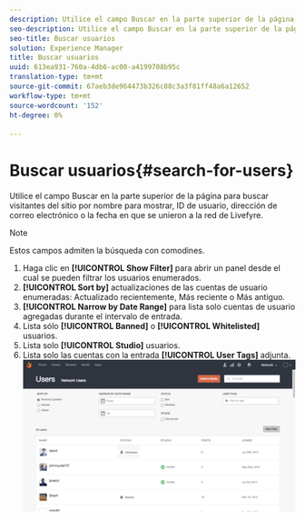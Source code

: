 ```yaml
---
description: Utilice el campo Buscar en la parte superior de la página para buscar visitantes del sitio por nombre para mostrar, ID de usuario, dirección de correo electrónico o la fecha en que se unieron a la red de Livefyre.
seo-description: Utilice el campo Buscar en la parte superior de la página para buscar visitantes del sitio por nombre para mostrar, ID de usuario, dirección de correo electrónico o la fecha en que se unieron a la red de Livefyre.
seo-title: Buscar usuarios
solution: Experience Manager
title: Buscar usuarios
uuid: 613ea931-760a-4db6-ac00-a4199708b95c
translation-type: tm+mt
source-git-commit: 67aeb3de964473b326c88c3a3f81ff48a6a12652
workflow-type: tm+mt
source-wordcount: '152'
ht-degree: 0%

---
```



# Buscar usuarios{#search-for-users}

Utilice el campo Buscar en la parte superior de la página para buscar visitantes del sitio por nombre para mostrar, ID de usuario, dirección de correo electrónico o la fecha en que se unieron a la red de Livefyre.

>[!NOTE]
>
>Estos campos admiten la búsqueda con comodines.

1. Haga clic en **[!UICONTROL Show Filter]** para abrir un panel desde el cual se pueden filtrar los usuarios enumerados.
1. **[!UICONTROL Sort by]** actualizaciones de las cuentas de usuario enumeradas: Actualizado recientemente, Más reciente o Más antiguo.
1. **[!UICONTROL Narrow by Date Range]** para lista solo cuentas de usuario agregadas durante el intervalo de entrada.
1. Lista sólo **[!UICONTROL Banned]** o **[!UICONTROL Whitelisted]** usuarios.
1. Lista solo **[!UICONTROL Studio]** usuarios.
1. Lista solo las cuentas con la entrada **[!UICONTROL User Tags]** adjunta. ![](assets/UsersFilter-1024x568.png)

